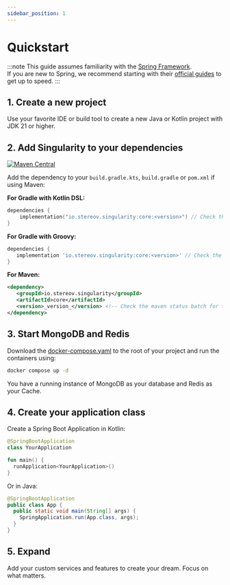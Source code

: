 ```yaml
---
sidebar_position: 1
---
```


# Quickstart

:::note
This guide assumes familiarity with the [Spring Framework](https://spring.io).  
If you are new to Spring, we recommend starting with their [official guides](https://spring.io/quickstart) to get up to speed.
:::

## 1. Create a new project

Use your favorite IDE or build tool to create a new Java or Kotlin project with JDK 21 or higher.

## 2. Add Singularity to your dependencies

[![Maven Central](https://img.shields.io/maven-central/v/io.stereov.singularity/core.svg?logo=apachemaven)](https://central.sonatype.com/artifact/io.stereov.singularity/core)

Add the dependency to your `build.gradle.kts`, `build.gradle` or `pom.xml` if using Maven:

**For Gradle with Kotlin DSL:**
```kotlin
dependencies {
    implementation("io.stereov.singularity:core:<version>") // Check the maven status batch for the latest version
}
```

**For Gradle with Groovy:**
```groovy
dependencies {
   implementation 'io.stereov.singularity:core:<version>' // Check the maven status batch for the latest version
}
```

**For Maven:**
```xml
<dependency>
   <groupId>io.stereov.singularity</groupId>
   <artifactId>core</artifactId>
   <version>_version_</version> <!-- Check the maven status batch for the latest version -->
</dependency>
```

## 3. Start MongoDB and Redis

Download the [docker-compose.yaml](https://github.com/antistereov/singularity-core/blob/354c7258e0b6416b108639224fc075d51830198b/infrastructure/docker/docker-compose.yaml)
to the root of your project and run the containers using:

```bash
docker compose up -d
```

You have a running instance of MongoDB as your database and Redis as your Cache.

## 4. Create your application class

Create a Spring Boot Application in Kotlin:

```kotlin
@SpringBootApplication
class YourApplication

fun main() {
  runApplication<YourApplication>()
}
```

Or in Java:

```java
@SpringBootApplication
public class App {
  public static void main(String[] args) {
    SpringApplication.run(App.class, args);
  }
}
```
## 5. Expand

Add your custom services and features to create your dream. Focus on what matters.
